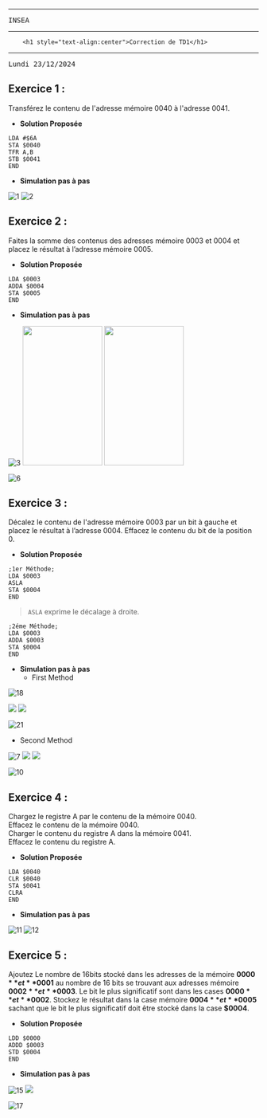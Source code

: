 ***
<pre>INSEA                                                       <i>Assembleur</i></pre>
***
        <h1 style="text-align:center">Correction de TD1</h1>

***
<pre>Lundi 23/12/2024                                            Auteur : Mrimi Imad</pre>


## Exercice 1 :
Transférez le contenu de l'adresse mémoire 0040 à l'adresse 0041.
- **Solution Proposée** 
```
LDA #$6A
STA $0040
TFR A,B
STB $0041
END
``` 
- **Simulation pas à pas**


![1](images/2.jpg)
![2](images/1.jpg)



## Exercice 2 :
Faites la somme des contenus des adresses mémoire 0003 et 0004 et placez le résultat à l’adresse mémoire
0005.

- **Solution Proposée** 
```
LDA $0003
ADDA $0004
STA $0005
END
``` 
- **Simulation pas à pas**


![3](images/3.jpg)
<img src="images/4.jpg" style="width:160px;height:280px"/>
<img src="images/5.jpg" style="width:160px;height:280px"/>

![6](images/6.jpg)




## Exercice 3 :
Décalez le contenu de l'adresse mémoire 0003 par un bit à gauche et placez le résultat à l’adresse 0004. Effacez
le contenu du bit de la position 0.
- **Solution Proposée** 
```
;1er Méthode;
LDA $0003
ASLA
STA $0004
END
``` 
> `ASLA` exprime le décalage à droite.
```
;2éme Méthode;
LDA $0003
ADDA $0003
STA $0004
END 
```
- **Simulation 
pas à pas** 
    - First Method

![18](images/18.jpg)

<img src="images/19.jpg"/>
<img src="images/20.jpg" />

![21](images/21.jpg)

   - Second Method

![7](images/7.jpg)
<img src="images/8.jpg"/>
<img src="images/9.jpg"/>

![10](images/10.jpg)



## Exercice 4 :
Chargez le registre A par le contenu de la mémoire 0040.  
Effacez le contenu de la mémoire 0040.  
Charger le contenu du registre A dans la mémoire 0041.  
Effacez le contenu du registre A.  
- **Solution Proposée** 
```
LDA $0040
CLR $0040
STA $0041
CLRA
END
``` 
- **Simulation pas à pas**


![11](images/11.jpg)
![12](images/12.jpg)



## Exercice 5 :
Ajoutez Le nombre de 16bits stocké dans les adresses de la mémoire **$0000** et **$0001** au nombre de 16 bits se
trouvant aux adresses mémoire **$0002** et **$0003**. Le bit le plus significatif sont dans les cases **$0000** et **$0002**.
Stockez le résultat dans la case mémoire **$0004** et **$0005** sachant que le bit le plus significatif doit être stocké
dans la case **$0004**.
- **Solution Proposée** 
```
LDD $0000
ADDD $0003
STD $0004
END
``` 

- **Simulation pas à pas**

![15](images/15.jpg)
<img src="images/16.jpg" />

![17](images/17.jpg)
